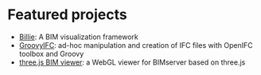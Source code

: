 Featured projects
===================

* [Billie](http://hlg.github.io/billie): A BIM visualization framework
* [GroovyIFC](http://github.com/hlg/GroovyIFC): ad-hoc manipulation and creation of IFC files with OpenIFC toolbox and Groovy
* [three.js BIM viewer](https://github.com/opensourceBIM/WebGL-threeJS): a WebGL viewer for BIMserver based on three.js

